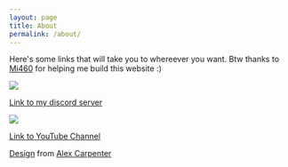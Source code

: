```yaml
---
layout: page
title: About
permalink: /about/
---
```

Here's some links that will take you to whereever you want. Btw thanks to [Mi460][mi460] for helping me build this website :)

<a href="/discord"><img src="https://discordapp.com/api/guilds/707607457731444766/embed.png"></a>

<!--- hey so mgc whenever you want to add a link, either do the <a> tag, or do this cool thing where you put links at the bottom formatted like [hiddentag]: <link> and in the body you put [Display name][hiddentag] here's an example: -->

[Link to my discord server][discord]

<a href="/discord"><img src="https://discordapp.com/api/guilds/707607457731444766/widget.png?style=banner2" data-url="https://discordapp.com/api/guilds/707607457731444766/widget.png?style=banner2" class="bbImage " style=""></a>

[Link to YouTube Channel][youtube]

[Design][mjt] from [Alex Carpenter][ac]

[mi460]: https://mi460.dev
[ac]: https://github.com/alexcarpenter
[mjt]: https://github.com/alexcarpenter/material-jekyll-theme
[discord]: /discord
[youtube]: /youtube
[modbot]: https://discordapp.com/oauth2/authorize?&client_id=708362362520076289&scope=bot
<!-- you can keep the hiddentags and links at the bottom so they don't clutter i'm updating some crap for you lol 5/7/20 9:00PM-->
